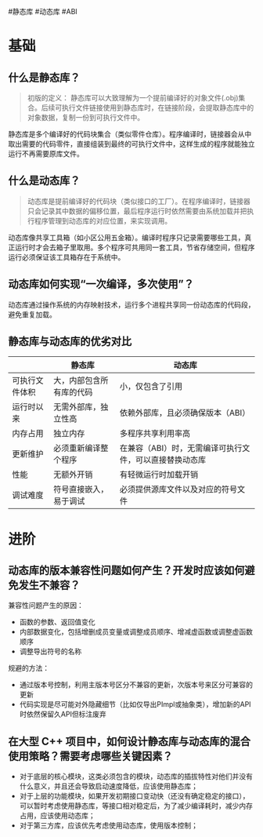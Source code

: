 
#静态库 #动态库 #ABI

# 基础

## 什么是静态库？

> 初版的定义：
> 静态库可以大致理解为一个提前编译好的对象文件(.obj)集合。后续可执行文件链接使用到静态库时，在链接阶段，会提取静态库中的对象数据，复制一份到可执行文件中。

静态库是多个编译好的代码块集合（类似零件仓库）。程序编译时，链接器会从中取出需要的代码零件，直接组装到最终的可执行文件中，这样生成的程序就能独立运行不再需要原库文件。

## 什么是动态库？

> 动态库是提前编译好的代码块（类似接口的工厂）。在程序编译时，链接器只会记录其中数据的偏移位置，最后程序运行时依然需要由系统加载并把执行程序管理到动态库的对应位置，来实现调用。

动态库像共享工具箱（如小区公用五金箱）。编译时程序只记录需要哪些工具，真正运行时才会去箱子里取用。多个程序可共用同一套工具，节省存储空间，但程序运行必须保证该工具箱存在于系统中。

## 动态库如何实现“一次编译，多次使用”？

动态库通过操作系统的内存映射技术，运行多个进程共享同一份动态库的代码段，避免重复加载。

## 静态库与动态库的优劣对比

|         | 静态库          | 动态库                           |
| ------- | ------------ | ----------------------------- |
| 可执行文件体积 | 大，内部包含所有库的代码 | 小，仅包含了引用                      |
| 运行时以来   | 无需外部库，独立性高   | 依赖外部库，且必须确保版本（ABI）            |
| 内存占用    | 独立内存         | 多程序共享利用率高                     |
| 更新维护    | 必须重新编译整个程序   | 在兼容（ABI）时，无需编译可执行文件，可以直接替换动态库 |
| 性能      | 无额外开销        | 有轻微运行时加载开销                    |
| 调试难度    | 符号直接嵌入，易于调试  | 必须提供源库文件以及对应的符号文件             |

# 进阶

## 动态库的版本兼容性问题如何产生？开发时应该如何避免发生不兼容？

兼容性问题产生的原因：

 - 函数的参数、返回值变化
 - 内部数据变化，包括增删成员变量或调整成员顺序、增减虚函数或调整虚函数顺序
 - 调整导出符号的名称

规避的方法：

 - 通过版本号控制，利用主版本号区分不兼容的更新，次版本号来区分可兼容的更新
 - 代码实现是尽可能对外隐藏细节（比如仅导出PImpl或抽象类），增加新的API时依然保留久API但标注废弃

## 在大型 C++ 项目中，如何设计静态库与动态库的混合使用策略？需要考虑哪些关键因素？

 - 对于底层的核心模块，这类必须包含的模块，动态库的插拔特性对他们并没有什么意义，并且还会导致启动速度降低，应该使用静态库；
 - 对于上层的功能模块，如果开发初期接口变动快（还没有确定稳定的接口），可以暂时考虑使用静态库，等接口相对稳定后，为了减少编译耗时，减少内存占用，应该使用动态库；
 - 对于第三方库，应该优先考虑使用动态库，使用版本控制；



